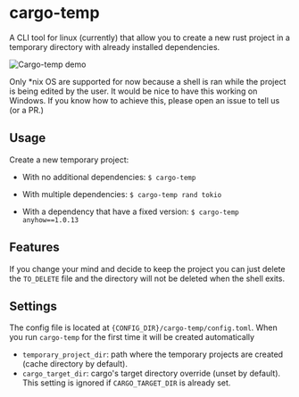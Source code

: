 # cargo-temp

A CLI tool for linux (currently) that allow you to create a new rust project in a temporary directory with
already installed dependencies.

![Cargo-temp demo](t-rec.gif)

Only \*nix OS are supported for now because a shell is ran while the project is being edited by the user.
It would be nice to have this working on Windows.
If you know how to achieve this, please open an issue to tell us (or a PR.)

## Usage

Create a new temporary project:

* With no additional dependencies:
    `$ cargo-temp`

* With multiple dependencies:
    `$ cargo-temp rand tokio`

* With a dependency that have a fixed version:
    `$ cargo-temp anyhow==1.0.13`

## Features

If you change your mind and decide to keep the project you can just delete the `TO_DELETE` file and the directory
will not be deleted when the shell exits.

## Settings

The config file is located at `{CONFIG_DIR}/cargo-temp/config.toml`.
When you run `cargo-temp` for the first time it will be created automatically

* `temporary_project_dir`: path where the temporary projects are created (cache directory by default).
* `cargo_target_dir`: cargo's target directory override (unset by default).
   This setting is ignored if `CARGO_TARGET_DIR` is already set.

